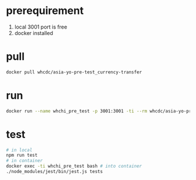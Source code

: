 # prerequirement
1. local 3001 port is free
2. docker installed

# pull
```sh
docker pull whcdc/asia-yo-pre-test_currency-transfer
```

# run
```sh
docker run --name whchi_pre_test -p 3001:3001 -ti --rm whcdc/asia-yo-pre-test_currency-transfer
```

# test
```sh
# in local
npm run test
# in container
docker exec -ti whchi_pre_test bash # into container
./node_modules/jest/bin/jest.js tests
```

